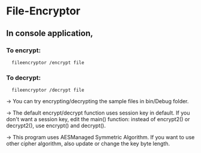 # File-Encryptor

## In console application,
### To encrypt:
      fileencryptor /encrypt file
### To decrypt:
      fileencryptor /decrypt file
      
-> You can try encrypting/decrypting the sample files in bin/Debug folder.
      
-> The default encrypt/decrypt function uses session key in default. If you don't want a session key, edit the main() function: instead of encrypt2() or decrypt2(), use encrypt() and decrypt().

-> This program uses AESManaged Symmetric Algorithm. If you want to use other cipher algorithm, also update or change the key byte length.
